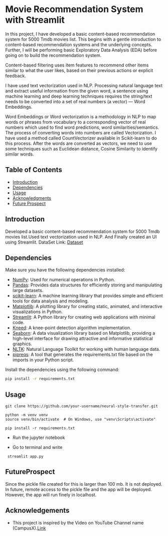# Movie Recommendation System with Streamlit

In this project, I have developed a basic content-based recommendation system for 5000 Tmdb movies list. This begins with a gentle introduction to content-based recommendation systems and the underlying concepts. Further, I will be performing basic Exploratory Data Analysis (EDA) before going on to build the recommendation system.

Content-based filtering uses item features to recommend other items similar to what the user likes, based on their previous actions or explicit feedback.

I have used text vectorization used in NLP.
Processing natural language text and extract useful information from the given word, a sentence using machine learning and deep learning techniques requires the string/text needs to be converted into a set of real numbers (a vector) — Word Embeddings.

Word Embeddings or Word vectorization is a methodology in NLP to map words or phrases from vocabulary to a corresponding vector of real numbers which used to find word predictions, word similarities/semantics.
The process of converting words into numbers are called Vectorization. I have used a method called CountVectorizer available in Scikit-learn to do this process.
After the words are converted as vectors, we need to use some techniques such as Euclidean distance, Cosine Similarity to identify similar words.

## Table of Contents

- [Introduction](#introduction)
- [Dependencies](#dependencies)
- [Usage](#usage)
- [Acknowledgments](#Acknowledgements)
- [Future Prospect](#FutureProspect)

## Introduction
Developed a basic content-based recommendation system for 5000 Tmdb movies list.Used text vectorization used in NLP. And Finally created an UI using Streamlit.
DataSet Link: [Dataset](https://www.kaggle.com/datasets/tmdb/tmdb-movie-metadata)
## Dependencies

Make sure you have the following dependencies installed:

- [NumPy](https://numpy.org/): Used for numerical operations in Python.
- [Pandas](https://pandas.pydata.org/): Provides data structures for efficiently storing and manipulating large datasets.
- [scikit-learn](https://scikit-learn.org/): A machine learning library that provides simple and efficient tools for data analysis and modeling.
- [Matplotlib](https://matplotlib.org/): A plotting library for creating static, animated, and interactive visualizations in Python.
- [Streamlit](https://streamlit.io/): A Python library for creating web applications with minimal code.
- [Kneed](https://github.com/arvkevi/kneed): A knee-point detection algorithm implementation.
- [Seaborn](https://seaborn.pydata.org/): A data visualization library based on Matplotlib, providing a high-level interface for drawing attractive and informative statistical graphics.
- [NLTK](https://www.nltk.org/): Natural Language Toolkit for working with human language data.
- [pipreqs](https://github.com/bndr/pipreqs): A tool that generates the requirements.txt file based on the imports in your Python script.


Install the dependencies using the following command:

```bash
pip install -r requirements.txt

```
## Usage
```
git clone https://github.com/your-username/neural-style-transfer.git

python -m venv venv
source venv/bin/activate  # On Windows, use "venv\Scripts\activate"

pip install -r requirements.txt

````
- Run the jupyter notebook

- Go to terminal and write

```
 streamlit app.py
```

## FutureProspect

Since the pickle file created for this is larger than 100 mb. It is not deployed. In future, remote access to the pickle file and the app will be deployed.
However, the app will run finely in localhost.

## Acknowledgements
- This project is inspired by the Video on YouTube Channel name (CampusX).[Link](https://youtu.be/1xtrIEwY_zY?si=Ntgr38P5zR5gdbYw)
